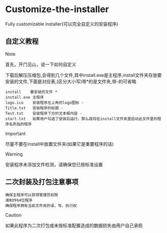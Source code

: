 # Customize-the-installer
Fully customizable installer(可以完全自定义的安装程序)

## 自定义教程
> [!NOTE]
> 首先，开门见山，说一下如何自定义

下载后解压压缩包,会得到几个文件,其中install.exe是主程序,install文件夹存放要安装的文件,下面是对应表,(区分大小写)带*的是文件夹,带-的可省略

```
install    要安装的文件 *
install.exe 主程序
logo.ico    安装程序左上角的logo图标 -
Title.txt   安装程序的标题 -
Test.txt    安装程序下方的文本框内容 -
start.txt   如果用户勾选了安装后运行，那么就将在install文件夹里启动此文件里的程序名所指的程序
```

> [!IMPORTANT]
> 尽量不要在install中放置文件夹(如果它是重要程序的话)

> [!WARNING]
> 安装程序未添加文件检测，请确保您已按标准设置

## 二次封装及打包注意事项
```
确保主程序可以获得管理员权限
请制作64位程序
确保程序拥有当前文件夹的读、写、执行权
```

> [!CAUTION]
> 如果此程序为二次打包或未按标准配置造成的数据损失由用户自己承担
